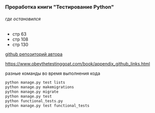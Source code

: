 ### Проработка книги "Тестирование Python"
###### где остановился
* стр 63
* стр 108
* стр 130



[github репозиторий автора](https://github.com/hjwp/book-example)

https://www.obeythetestinggoat.com/book/appendix_github_links.html

разные команды во время выполнения кода

```bash
python manage.py test lists
python manage.py makemigrations
python manage.py migrate
python manage.py test
python functional_tests.py
python manage.py test functional_tests

```